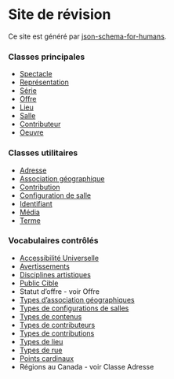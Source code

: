 # Site de révision
Ce site est généré par [json-schema-for-humans](https://github.com/coveooss/json-schema-for-humans). 

### Classes principales
- [Spectacle](spectacle.html)
- [Représentation](représentation.html)
- [Série](série.html)
- [Offre](offre.html)
- [Lieu](lieu.html)
- [Salle](salle.html)
- [Contributeur](contributeur.html)
- [Oeuvre](oeuvre.html)

### Classes utilitaires
- [Adresse](utilitaires/adressePostale.html)
- [Association géographique](utilitaires/associationGéographique.html)
- [Contribution](utilitaires/contribution.html)
- [Configuration de salle](utilitaires/configurationSalle.html)
- [Identifiant](utilitaires/identifiant.html)
- [Média](utilitaires/média.html)
- [Terme](utilitaires/terme.html)

### Vocabulaires contrôlés
- [Accessibilité Universelle](vocabulaires/accessibilitéUniversellesTermes.skos.html)
- [Avertissements](vocabulaires/avertissement.skos.html)
- [Disciplines artistiques](vocabulaires/disciplines-asq.html)
- [Public Cible](vocabulaires/publicCible.skos.html)
- Statut d’offre - voir Offre
- [Types d’association géographiques](vocabulaires/associationGéographiqueType.skos.html)
- [Types de configurations de salles](vocabulaires/configurationSalleTermes.skos.html)
- [Types de contenus](vocabulaires/contenusType.skos.html)
- [Types de contributeurs](vocabulaires/contributeursType.skos.html)
- [Types de contributions](vocabulaires/contributionType.skos.html)
- [Types de lieu](vocabulaires/typesLieu.skos.html)
- [Types de rue](vocabulaires/typesDeRoutes.skos.html)
- [Points cardinaux](vocabulaires/directionsDeRue.skos.html)
- Régions au Canada - voir Classe Adresse








